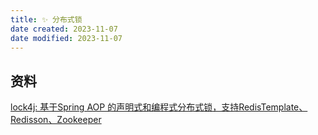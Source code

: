 ```yaml
---
title: ✨ 分布式锁
date created: 2023-11-07
date modified: 2023-11-07
---
```


## 资料

[lock4j: 基于Spring AOP 的声明式和编程式分布式锁，支持RedisTemplate、Redisson、Zookeeper](https://gitee.com/baomidou/lock4j)
